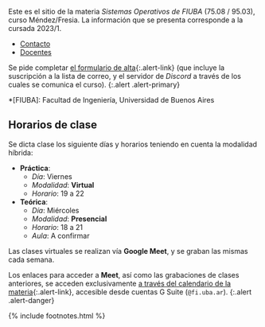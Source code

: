 Este es el sitio de la materia _Sistemas Operativos de FIUBA_ (75.08 / 95.03), curso Méndez/Fresia. La información que se presenta corresponde a la cursada 2023/1.

  - [Contacto](contacto.md)
  - [Docentes](docentes.md)

Se pide completar [el formulario de alta][alta]{:.alert-link} (que incluye la
suscripción a la lista de correo, y el servidor de _Discord_ a través de los cuales se comunica el curso).
{:.alert .alert-primary}

*[FIUBA]: Facultad de Ingeniería, Universidad de Buenos Aires

## Horarios de clase

Se dicta clase los siguiente días y horarios teniendo en cuenta la modalidad híbrida:
- **Práctica**:
  - _Día_: Viernes
  - _Modalidad_: **Virtual**
  - _Horario_: 19 a 22
- **Teórica**:
  - _Día_: Miércoles
  - _Modalidad_: **Presencial**
  - _Horario_: 18 a 21
  - _Aula_: A confirmar

Las clases virtuales se realizan vía **Google Meet**, y se graban las mismas cada semana.

Los enlaces para acceder a **Meet**, así como las grabaciones de clases anteriores, se acceden exclusivamente [a través del calendario de la materia][calendario]{:.alert-link}, accesible desde cuentas G Suite (`@fi.uba.ar`).
{:.alert .alert-danger}

[calendario]: https://calendar.google.com/calendar/u/0?cid=Y19zdmlnbHN1cTI3ZGNwZXNuZ2dnYWowOGthOEBncm91cC5jYWxlbmRhci5nb29nbGUuY29t

[alta]: https://forms.gle/JdbZ4FkhdtFGRJPWA

{% include footnotes.html %}
